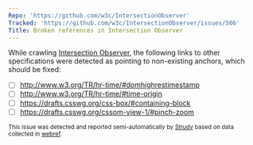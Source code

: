 ```yaml
---
Repo: 'https://github.com/w3c/IntersectionObserver'
Tracked: 'https://github.com/w3c/IntersectionObserver/issues/506'
Title: Broken references in Intersection Observer
---
```


While crawling [Intersection Observer](https://w3c.github.io/IntersectionObserver/), the following links to other specifications were detected as pointing to non-existing anchors, which should be fixed:
* [ ] http://www.w3.org/TR/hr-time/#domhighrestimestamp
* [ ] http://www.w3.org/TR/hr-time/#time-origin
* [ ] https://drafts.csswg.org/css-box/#containing-block
* [ ] https://drafts.csswg.org/cssom-view-1/#pinch-zoom

<sub>This issue was detected and reported semi-automatically by [Strudy](https://github.com/w3c/strudy/) based on data collected in [webref](https://github.com/w3c/webref/).</sub>
